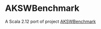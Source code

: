 # AKSWBenchmark
A Scala 2.12 port of project [AKSWBenchmark](https://sourceforge.net/p/akswbenchmark/code/HEAD/tree/)
